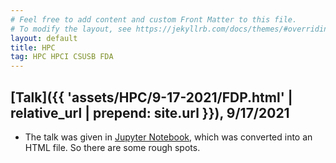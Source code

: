 ```yaml
---
# Feel free to add content and custom Front Matter to this file.
# To modify the layout, see https://jekyllrb.com/docs/themes/#overriding-theme-defaults
layout: default
title: HPC
tag: HPC HPCI CSUSB FDA
---
```


## [Talk]({{ 'assets/HPC/9-17-2021/FDP.html' | relative_url | prepend: site.url }}), 9/17/2021
* The talk was given in [Jupyter Notebook](https://jupyter.org/), which was converted into an HTML file. So there are some rough spots.